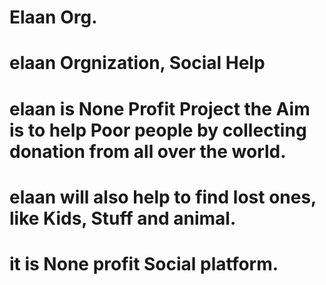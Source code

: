 # Elaan Org.
# elaan Orgnization, Social Help
# elaan is None Profit Project the Aim is to help Poor people by collecting donation from all over the world.
# elaan will also help to find lost ones, like Kids, Stuff and animal.
# it is None profit Social platform.
